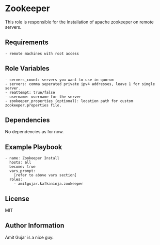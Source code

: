 # Zookeeper

This role is responsible for the Installation of apache zookeeper on remote servers.

## Requirements

```
- remote machines with root access
```

## Role Variables

```
- servers_count: servers you want to use in quorum
- servers: comma seperated private ipv4 addresses, leave 1 for single server.
- reattempt: true/false
- username: username for the server
- zookeeper_properties (optional): location path for custom zookeeper.properties file.
```

## Dependencies

No dependencies as for now.

## Example Playbook

```
- name: Zookeeper Install
  hosts: all
  become: true
  vars_prompt:
    [refer to above vars section]
  roles:
    - amitgujar.kafkaninja.zookeeper
```

## License

MIT

## Author Information

Amit Gujar is a nice guy.
